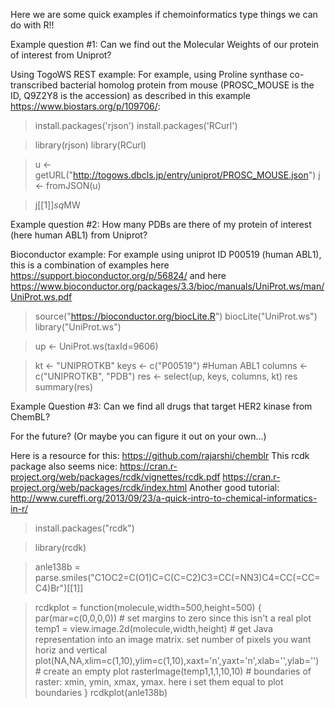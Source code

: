 Here we are some quick examples if chemoinformatics type things we can do with R!!

Example question #1: Can we find out the Molecular Weights of our protein of interest from Uniprot?

Using TogoWS REST example:
For example, using Proline synthase co-transcribed bacterial homolog protein from mouse (PROSC_MOUSE is the ID, Q9Z2Y8 is the accession) as described in this example
https://www.biostars.org/p/109706/:


> install.packages('rjson')
> install.packages('RCurl')

> library(rjson)
> library(RCurl)

> u <- getURL("http://togows.dbcls.jp/entry/uniprot/PROSC_MOUSE.json")
> j <- fromJSON(u)

> j[[1]]$sq$MW


Example question #2: How many PDBs are there of my protein of interest (here human ABL1) from Uniprot?

Bioconductor example:
For example using uniprot ID P00519 (human ABL1), this is a combination of examples here https://support.bioconductor.org/p/56824/ and here https://www.bioconductor.org/packages/3.3/bioc/manuals/UniProt.ws/man/UniProt.ws.pdf

> source("https://bioconductor.org/biocLite.R")
> biocLite("UniProt.ws")
> library("UniProt.ws")

> up <- UniProt.ws(taxId=9606)

> kt <- "UNIPROTKB"
> keys <- c("P00519") #Human ABL1
> columns <- c("UNIPROTKB", "PDB")
> res <- select(up, keys, columns, kt)
> res
> summary(res)

Example Question #3: Can we find all drugs that target HER2 kinase from ChemBL?

For the future? (Or maybe you can figure it out on your own...)

Here is a resource for this: https://github.com/rajarshi/chemblr
This rcdk package also seems nice: https://cran.r-project.org/web/packages/rcdk/vignettes/rcdk.pdf
https://cran.r-project.org/web/packages/rcdk/index.html
Another good tutorial: http://www.cureffi.org/2013/09/23/a-quick-intro-to-chemical-informatics-in-r/

> install.packages("rcdk")

> library(rcdk)

> anle138b = parse.smiles("C1OC2=C(O1)C=C(C=C2)C3=CC(=NN3)C4=CC(=CC=C4)Br")[[1]]

> rcdkplot = function(molecule,width=500,height=500) {
    par(mar=c(0,0,0,0)) # set margins to zero since this isn't a real plot
    temp1 = view.image.2d(molecule,width,height) # get Java representation into an image matrix. set number of pixels you want horiz and vertical
    plot(NA,NA,xlim=c(1,10),ylim=c(1,10),xaxt='n',yaxt='n',xlab='',ylab='') # create an empty plot
    rasterImage(temp1,1,1,10,10) # boundaries of raster: xmin, ymin, xmax, ymax. here i set them equal to plot boundaries
}
> rcdkplot(anle138b)

